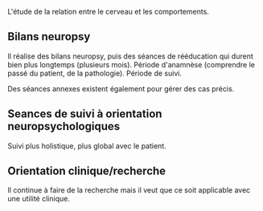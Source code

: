 L'étude de la relation entre le cerveau et les comportements.


## Bilans neuropsy
Il réalise des bilans neuropsy, puis des séances de rééducation qui durent bien plus longtemps (plusieurs mois).
Période d'anamnèse (comprendre le passé du patient, de la pathologie).
Période de suivi. 

Des séances annexes existent également pour gérer des cas précis.
## Seances de suivi à orientation neuropsychologiques
Suivi plus holistique, plus global avec le patient. 

## Orientation clinique/recherche
Il continue à faire de la recherche mais il veut que ce soit applicable avec une utilité clinique. 

